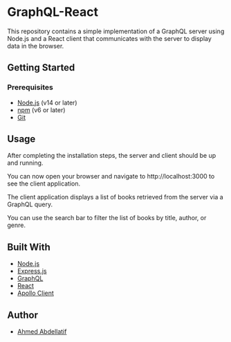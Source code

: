# GraphQL-React

This repository contains a simple implementation of a GraphQL server using Node.js and a React client that communicates with the server to display data in the browser.

## Getting Started

### Prerequisites

- [Node.js](https://nodejs.org/en/) (v14 or later)
- [npm](https://www.npmjs.com/) (v6 or later)
- [Git](https://git-scm.com/)


## Usage

After completing the installation steps, the server and client should be up and running.

You can now open your browser and navigate to http://localhost:3000 to see the client application.

The client application displays a list of books retrieved from the server via a GraphQL query.

You can use the search bar to filter the list of books by title, author, or genre.

## Built With

- [Node.js](https://nodejs.org/en/)
- [Express.js](https://expressjs.com/)
- [GraphQL](https://graphql.org/)
- [React](https://reactjs.org/)
- [Apollo Client](https://www.apollographql.com/docs/react/)

## Author

- [Ahmed Abdellatif](https://github.com/ahmdth)
